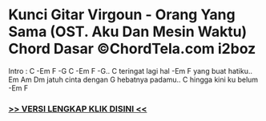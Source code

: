 
 # Kunci Gitar Virgoun - Orang Yang Sama (OST. Aku Dan Mesin Waktu) Chord Dasar ©ChordTela.com i2boz


Intro : C -Em F -G C -Em F -G.. C teringat lagi hal -Em F yang buat hatiku.. Em Am Dm jatuh cinta dengan G hebatnya padamu.. C hingga kini ku belum -Em F

###  <a href="https://shortlighzx.web.app?sq=Kunci Gitar Virgoun - Orang Yang Sama (OST. Aku Dan Mesin Waktu) Chord Dasar ©ChordTela.com"> >> VERSI LENGKAP KLIK DISINI << </a>
